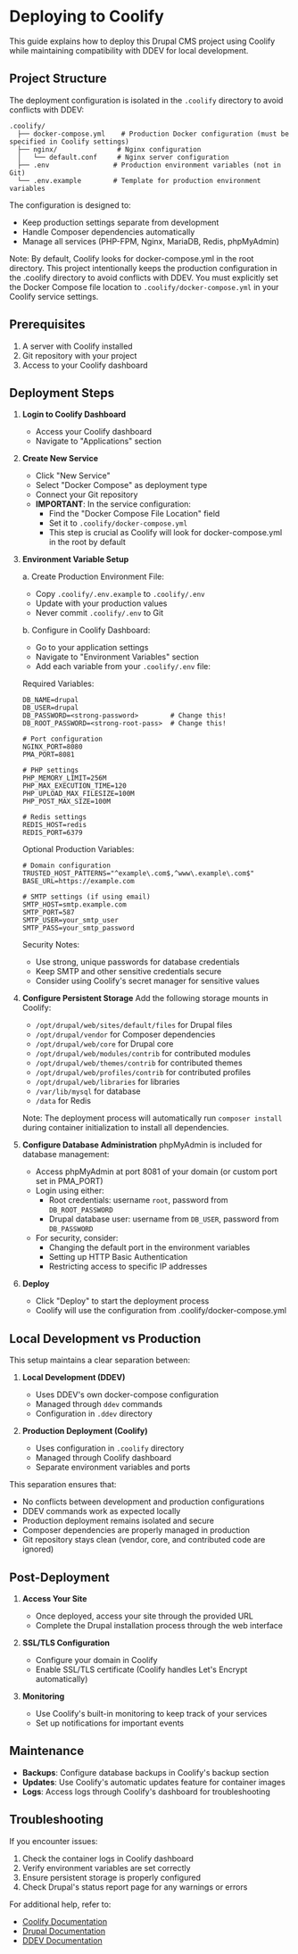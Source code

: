 # Deploying to Coolify

This guide explains how to deploy this Drupal CMS project using Coolify while maintaining compatibility with DDEV for local development.

## Project Structure

The deployment configuration is isolated in the `.coolify` directory to avoid conflicts with DDEV:
```
.coolify/
  ├── docker-compose.yml    # Production Docker configuration (must be specified in Coolify settings)
  ├── nginx/               # Nginx configuration
  │   └── default.conf     # Nginx server configuration
  ├── .env                # Production environment variables (not in Git)
  └── .env.example        # Template for production environment variables
```

The configuration is designed to:
- Keep production settings separate from development
- Handle Composer dependencies automatically
- Manage all services (PHP-FPM, Nginx, MariaDB, Redis, phpMyAdmin)

Note: By default, Coolify looks for docker-compose.yml in the root directory. This project intentionally keeps the production configuration in the .coolify directory to avoid conflicts with DDEV. You must explicitly set the Docker Compose file location to `.coolify/docker-compose.yml` in your Coolify service settings.

## Prerequisites

1. A server with Coolify installed
2. Git repository with your project
3. Access to your Coolify dashboard

## Deployment Steps

1. **Login to Coolify Dashboard**
   - Access your Coolify dashboard
   - Navigate to "Applications" section

2. **Create New Service**
   - Click "New Service"
   - Select "Docker Compose" as deployment type
   - Connect your Git repository
   - **IMPORTANT**: In the service configuration:
     * Find the "Docker Compose File Location" field
     * Set it to `.coolify/docker-compose.yml`
     * This step is crucial as Coolify will look for docker-compose.yml in the root by default

3. **Environment Variable Setup**
   
   a. Create Production Environment File:
   - Copy `.coolify/.env.example` to `.coolify/.env`
   - Update with your production values
   - Never commit `.coolify/.env` to Git

   b. Configure in Coolify Dashboard:
   - Go to your application settings
   - Navigate to "Environment Variables" section
   - Add each variable from your `.coolify/.env` file:

   Required Variables:
   ```
   DB_NAME=drupal
   DB_USER=drupal
   DB_PASSWORD=<strong-password>        # Change this!
   DB_ROOT_PASSWORD=<strong-root-pass>  # Change this!
   
   # Port configuration
   NGINX_PORT=8080
   PMA_PORT=8081
   
   # PHP settings
   PHP_MEMORY_LIMIT=256M
   PHP_MAX_EXECUTION_TIME=120
   PHP_UPLOAD_MAX_FILESIZE=100M
   PHP_POST_MAX_SIZE=100M
   
   # Redis settings
   REDIS_HOST=redis
   REDIS_PORT=6379
   ```

   Optional Production Variables:
   ```
   # Domain configuration
   TRUSTED_HOST_PATTERNS="^example\.com$,^www\.example\.com$"
   BASE_URL=https://example.com

   # SMTP settings (if using email)
   SMTP_HOST=smtp.example.com
   SMTP_PORT=587
   SMTP_USER=your_smtp_user
   SMTP_PASS=your_smtp_password
   ```

   Security Notes:
   - Use strong, unique passwords for database credentials
   - Keep SMTP and other sensitive credentials secure
   - Consider using Coolify's secret manager for sensitive values

4. **Configure Persistent Storage**
   Add the following storage mounts in Coolify:
   - `/opt/drupal/web/sites/default/files` for Drupal files
   - `/opt/drupal/vendor` for Composer dependencies
   - `/opt/drupal/web/core` for Drupal core
   - `/opt/drupal/web/modules/contrib` for contributed modules
   - `/opt/drupal/web/themes/contrib` for contributed themes
   - `/opt/drupal/web/profiles/contrib` for contributed profiles
   - `/opt/drupal/web/libraries` for libraries
   - `/var/lib/mysql` for database
   - `/data` for Redis

   Note: The deployment process will automatically run `composer install` during container initialization to install all dependencies.

5. **Configure Database Administration**
   phpMyAdmin is included for database management:
   - Access phpMyAdmin at port 8081 of your domain (or custom port set in PMA_PORT)
   - Login using either:
     * Root credentials: username `root`, password from `DB_ROOT_PASSWORD`
     * Drupal database user: username from `DB_USER`, password from `DB_PASSWORD`
   - For security, consider:
     * Changing the default port in the environment variables
     * Setting up HTTP Basic Authentication
     * Restricting access to specific IP addresses

6. **Deploy**
   - Click "Deploy" to start the deployment process
   - Coolify will use the configuration from .coolify/docker-compose.yml

## Local Development vs Production

This setup maintains a clear separation between:

1. **Local Development (DDEV)**
   - Uses DDEV's own docker-compose configuration
   - Managed through `ddev` commands
   - Configuration in `.ddev` directory

2. **Production Deployment (Coolify)**
   - Uses configuration in `.coolify` directory
   - Managed through Coolify dashboard
   - Separate environment variables and ports

This separation ensures that:
- No conflicts between development and production configurations
- DDEV commands work as expected locally
- Production deployment remains isolated and secure
- Composer dependencies are properly managed in production
- Git repository stays clean (vendor, core, and contributed code are ignored)

## Post-Deployment

1. **Access Your Site**
   - Once deployed, access your site through the provided URL
   - Complete the Drupal installation process through the web interface

2. **SSL/TLS Configuration**
   - Configure your domain in Coolify
   - Enable SSL/TLS certificate (Coolify handles Let's Encrypt automatically)

3. **Monitoring**
   - Use Coolify's built-in monitoring to keep track of your services
   - Set up notifications for important events

## Maintenance

- **Backups**: Configure database backups in Coolify's backup section
- **Updates**: Use Coolify's automatic updates feature for container images
- **Logs**: Access logs through Coolify's dashboard for troubleshooting

## Troubleshooting

If you encounter issues:
1. Check the container logs in Coolify dashboard
2. Verify environment variables are set correctly
3. Ensure persistent storage is properly configured
4. Check Drupal's status report page for any warnings or errors

For additional help, refer to:
- [Coolify Documentation](https://coolify.io/docs)
- [Drupal Documentation](https://www.drupal.org/docs)
- [DDEV Documentation](https://ddev.readthedocs.io/)
